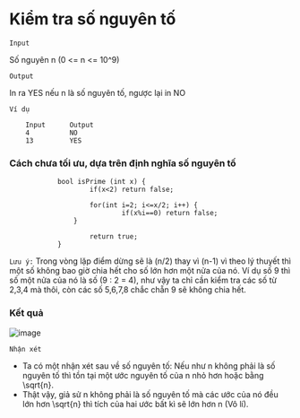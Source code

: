 # Kiểm tra số nguyên tố 
`Input`

Số nguyên n (0 <= n <= 10^9)

`Output`

In ra YES nếu n là số nguyên tố, ngược lại in NO

`Ví dụ`

        Input      Output
        4          NO
        13         YES

### Cách chưa tối ưu, dựa trên định nghĩa số nguyên tố

                bool isPrime (int x) {
                        if(x<2) return false;
                
                        for(int i=2; i<=x/2; i++) {
                                if(x%i==0) return false;
                    }
                    
                        return true;
                }

`Lưu ý:` Trong vòng lặp điểm dừng sẽ là (n/2) thay vì (n-1) vì theo lý thuyết thì một số không bao giờ chia hết cho số lớn hơn một nửa của nó. Ví dụ số 9 thì số một nửa của nó là số (9 : 2 = 4), như vậy ta chỉ cần kiểm tra các số từ 2,3,4 mà thôi, còn các số 5,6,7,8 chắc chẵn 9 sẽ không chia hết.
### Kết quả
![image](https://github.com/minchangggg/DSA/assets/125820144/1253e75f-65f8-4409-a324-58c56aaff295)

`Nhận xét`

   + Ta có một nhận xét sau về số nguyên tố: Nếu như n không phải là số nguyên tố thì tồn tại một ước nguyên tố của n nhỏ hơn hoặc bằng \sqrt{n}.
   + Thật vậy, giả sử n không phải là số nguyên tố mà các ước của nó đều lớn hơn \sqrt{n} thì tích của hai ước bất kì sẽ lớn hơn n (Vô lí).
